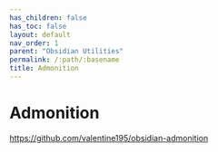 ```yaml
---
has_children: false
has_toc: false
layout: default
nav_order: 1
parent: "Obsidian Utilities"
permalink: /:path/:basename
title: Admonition
---
```


# Admonition

<https://github.com/valentine195/obsidian-admonition>
